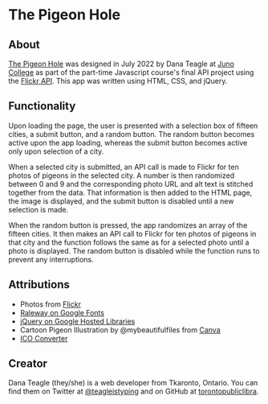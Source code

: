 # The Pigeon Hole

## About

[The Pigeon Hole](https://danateagle.com/pigeon) was designed in July 2022 by Dana Teagle at [Juno College](https://junocollege.com) as part of the part-time Javascript course's final API project using the [Flickr API](https://www.flickr.com/services/api/). This app was written using HTML, CSS, and jQuery.

## Functionality

Upon loading the page, the user is presented with a selection box of fifteen cities, a submit button, and a random button. The random button becomes active upon the app loading, whereas the submit button becomes active only upon selection of a city.

When a selected city is submitted, an API call is made to Flickr for ten photos of pigeons in the selected city. A number is then randomized between 0 and 9 and the corresponding photo URL and alt text is stitched together from the data. That information is then added to the HTML page, the image is displayed, and the submit button is disabled until a new selection is made.

When the random button is pressed, the app randomizes an array of the fifteen cities. It then makes an API call to Flickr for ten photos of pigeons in that city and the function follows the same as for a selected photo until a photo is displayed. The random button is disabled while the function runs to prevent any interruptions.

## Attributions

- Photos from [Flickr](https://www.flickr.com)
- [Raleway on Google Fonts](https://fonts.google.com/specimen/Raleway)
- [jQuery on Google Hosted Libraries](https://developers.google.com/speed/libraries#jquery)
- Cartoon Pigeon Illustration by @mybeautifulfiles from [Canva](https://canva.com)
- [ICO Converter](https://www.icoconverter.com/index.php)

## Creator

Dana Teagle (they/she) is a web developer from Tkaronto, Ontario. You can find them on Twitter at [@teagleistyping](https://twitter.com/teagleistyping) and on GitHub at [torontopubliclibra](https://github.com/torontopubliclibra).
